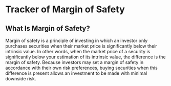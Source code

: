 # Tracker of Margin of Safety

## What Is Margin of Safety?
Margin of safety is a principle of investing in which an investor only purchases securities when their market price is significantly below their intrinsic value. In other words, when the market price of a security is significantly below your estimation of its intrinsic value, the difference is the margin of safety. Because investors may set a margin of safety in accordance with their own risk preferences, buying securities when this difference is present allows an investment to be made with minimal downside risk.


